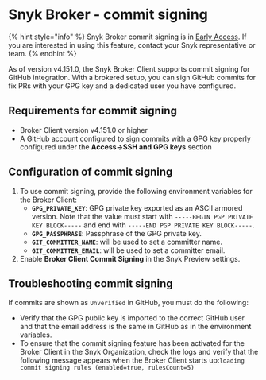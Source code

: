 # Snyk Broker - commit signing

{% hint style="info" %}
Snyk Broker commit signing is in [Early Access](../../more-info/snyk-feature-release-process.md#open-beta). If you are interested in using this feature, contact your Snyk representative or team.
{% endhint %}

As of version v4.151.0, the Snyk Broker Client supports commit signing for GitHub integration. With a brokered setup, you can sign GitHub commits for fix PRs with your GPG key and a dedicated user you have configured.

## Requirements for commit signing

* Broker Client version v4.151.0 or higher
* A GitHub account configured to sign commits with a GPG key properly configured under the **Access->SSH and GPG keys** section

## Configuration of commit signing

1. To use commit signing, provide the following environment variables for the Broker Client:
   * **`GPG_PRIVATE_KEY`**: GPG private key exported as an ASCII armored version. Note that the value must start with `-----BEGIN PGP PRIVATE KEY BLOCK-----` and end with `-----END PGP PRIVATE KEY BLOCK-----`.
   * **`GPG_PASSPHRASE`**: Passphrase of the GPG private key.
   * **`GIT_COMMITTER_NAME`**: will be used to set a committer name.
   * **`GIT_COMMITTER_EMAIL`**: will be used to set a committer email.
2. Enable **Broker Client Commit Signing** in the Snyk Preview settings.

## Troubleshooting commit signing

If commits are shown as `Unverified` in GitHub, you must do the following:

* Verify that the GPG public key is imported to the correct GitHub user and that the email address is the same in GitHub as in the environment variables.
* To ensure that the commit signing feature has been activated for the Broker Client in the Snyk Organization, check the logs and verify that the following message appears when the Broker Client starts up: ​​`loading commit signing rules (enabled=true, rulesCount=5)`
